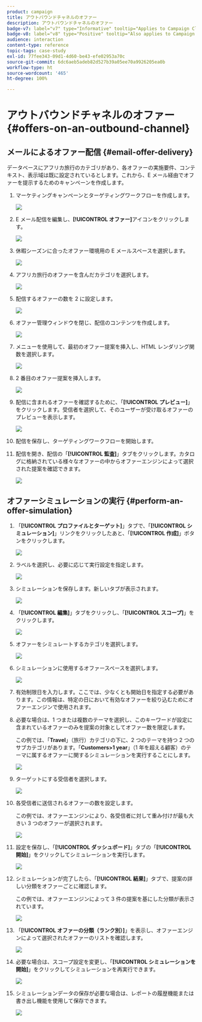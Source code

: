 ```yaml
---
product: campaign
title: アウトバウンドチャネルのオファー
description: アウトバウンドチャネルのオファー
badge-v7: label="v7" type="Informative" tooltip="Applies to Campaign Classic v7"
badge-v8: label="v8" type="Positive" tooltip="Also applies to Campaign v8"
audience: interaction
content-type: reference
topic-tags: case-study
exl-id: 77fee343-09d1-4d60-be43-efe02953a70c
source-git-commit: 6dc6aeb5adeb82d527b39a05ee70a9926205ea0b
workflow-type: ht
source-wordcount: '465'
ht-degree: 100%

---
```


# アウトバウンドチャネルのオファー{#offers-on-an-outbound-channel}



## メールによるオファー配信 {#email-offer-delivery}

データベースにアフリカ旅行のカテゴリがあり、各オファーの実施要件、コンテキスト、表示域は既に設定されているとします。これから、E メール経由でオファーを提示するためのキャンペーンを作成します。

1. マーケティングキャンペーンとターゲティングワークフローを作成します。

   ![](assets/offer_delivery_example_001.png)

1. E メール配信を編集し、**[!UICONTROL オファー]**&#x200B;アイコンをクリックします。

   ![](assets/offer_delivery_example_002.png)

1. 休暇シーズンに合ったオファー環境用の E メールスペースを選択します。

   ![](assets/offer_delivery_example_003.png)

1. アフリカ旅行のオファーを含んだカテゴリを選択します。

   ![](assets/offer_delivery_example_004.png)

1. 配信するオファーの数を 2 に設定します。

   ![](assets/offer_delivery_example_005.png)

1. オファー管理ウィンドウを閉じ、配信のコンテンツを作成します。

   ![](assets/offer_delivery_example_006.png)

1. メニューを使用して、最初のオファー提案を挿入し、HTML レンダリング関数を選択します。

   ![](assets/offer_delivery_example_007.png)

1. 2 番目のオファー提案を挿入します。

   ![](assets/offer_delivery_example_008.png)

1. 配信に含まれるオファーを確認するために、「**[!UICONTROL プレビュー]**」をクリックします。受信者を選択して、そのユーザーが受け取るオファーのプレビューを表示します。

   ![](assets/offer_delivery_example_009.png)

1. 配信を保存し、ターゲティングワークフローを開始します。
1. 配信を開き、配信の「**[!UICONTROL 監査]**」タブをクリックします。カタログに格納されている様々なオファーの中からオファーエンジンによって選択された提案を確認できます。

   ![](assets/offer_delivery_example_010.png)

## オファーシミュレーションの実行 {#perform-an-offer-simulation}

1. 「**[!UICONTROL プロファイルとターゲット]**」タブで、「**[!UICONTROL シミュレーション]**」リンクをクリックしたあと、「**[!UICONTROL 作成]**」ボタンをクリックします。

   ![](assets/offer_simulation_001.png)

1. ラベルを選択し、必要に応じて実行設定を指定します。

   ![](assets/offer_simulation_example_002.png)

1. シミュレーションを保存します。新しいタブが表示されます。

   ![](assets/offer_simulation_example_003.png)

1. 「**[!UICONTROL 編集]**」タブをクリックし、「**[!UICONTROL スコープ]**」をクリックします。

   ![](assets/offer_simulation_example_004.png)

1. オファーをシミュレートするカテゴリを選択します。

   ![](assets/offer_simulation_example_005.png)

1. シミュレーションに使用するオファースペースを選択します。

   ![](assets/offer_simulation_example_006.png)

1. 有効制限日を入力します。ここでは、少なくとも開始日を指定する必要があります。この情報は、特定の日において有効なオファーを絞り込むためにオファーエンジンで使用されます。
1. 必要な場合は、1 つまたは複数のテーマを選択し、このキーワードが設定に含まれているオファーのみを提案の対象としてオファー数を限定します。

   この例では、「**Travel**」（旅行）カテゴリの下に、2 つのテーマを持つ 2 つのサブカテゴリがあります。「**Customers>1 year**」（1 年を超える顧客）のテーマに属するオファーに関するシミュレーションを実行することにします。

   ![](assets/offer_simulation_example_007.png)

1. ターゲットにする受信者を選択します。

   ![](assets/offer_simulation_example_008.png)

1. 各受信者に送信されるオファーの数を設定します。

   この例では、オファーエンジンにより、各受信者に対して重み付けが最も大きい 3 つのオファーが選択されます。

   ![](assets/offer_simulation_example_009.png)

1. 設定を保存し、「**[!UICONTROL ダッシュボード]**」タブの「**[!UICONTROL 開始]**」をクリックしてシミュレーションを実行します。

   ![](assets/offer_simulation_example_010.png)

1. シミュレーションが完了したら、「**[!UICONTROL 結果]**」タブで、提案の詳しい分類をオファーごとに確認します。

   この例では、オファーエンジンによって 3 件の提案を基にした分類が表示されています。

   ![](assets/offer_simulation_example_011.png)

1. 「**[!UICONTROL オファーの分類（ランク別）]**」を表示し、オファーエンジンによって選択されたオファーのリストを確認します。

   ![](assets/offer_simulation_example_012.png)

1. 必要な場合は、スコープ設定を変更し、「**[!UICONTROL シミュレーションを開始]**」をクリックしてシミュレーションを再実行できます。

   ![](assets/offer_simulation_example_010.png)

1. シミュレーションデータの保存が必要な場合は、レポートの履歴機能または書き出し機能を使用して保存できます。

   ![](assets/offer_simulation_example_013.png)
